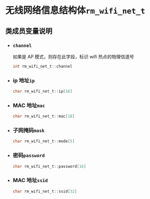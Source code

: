 # 无线网络信息结构体`rm_wifi_net_t`

## 类成员变量说明

- ### `channel`

    如果是 AP 模式，则存在此字段，标识 wifi 热点的物理信道号

    ```C  
    int rm_wifi_net_t::channel
    ```

- ### ip 地址`ip`

    ```C  
    char rm_wifi_net_t::ip[16]
    ```

- ### MAC 地址`mac`

    ```C  
    char rm_wifi_net_t::mac[18]
    ```

- ### 子网掩码`mask`

    ```C  
    char rm_wifi_net_t::mode[5]
    ```
- ### 密码`password`

    ```C  
    char rm_wifi_net_t::password[16]
    ```
- ### MAC 地址`ssid`

    ```C  
    char rm_wifi_net_t::ssid[32]
    ```

